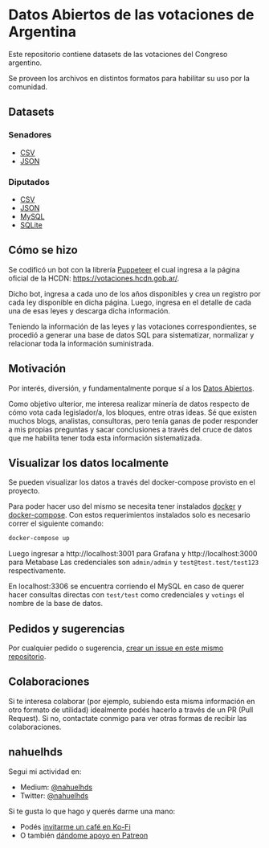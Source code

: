 # Datos Abiertos de las votaciones de Argentina

Este repositorio contiene datasets de las votaciones del Congreso argentino.

Se proveen los archivos en distintos formatos para habilitar su uso por la comunidad.

## Datasets

### Senadores

- [CSV](data/senadores/csv)
- [JSON](data/senadores/json)

### Diputados

- [CSV](data/unificado/csv)
- [JSON](data/unificado/json)
- [MySQL](data/unificado/mysql)
- [SQLite](data/unificado/sqlite)

## Cómo se hizo

Se codificó un bot con la librería [Puppeteer](https://pptr.dev/) el cual ingresa a la página oficial de la HCDN: https://votaciones.hcdn.gob.ar/.

Dicho bot, ingresa a cada uno de los años disponibles y crea un registro por cada ley disponible en dicha página. Luego, ingresa en el detalle de cada una de esas leyes y descarga dicha información.

Teniendo la información de las leyes y las votaciones correspondientes, se procedió a generar una base de datos SQL para sistematizar, normalizar y relacionar toda la información suministrada.

## Motivación

Por interés, diversión, y fundamentalmente porque sí a los [Datos Abiertos](https://es.wikipedia.org/wiki/Datos_abiertos).

Como objetivo ulterior, me interesa realizar minería de datos respecto de cómo vota cada legislador/a, los bloques, entre otras ideas. Sé que existen muchos blogs, analistas, consultoras, pero tenía ganas de poder responder a mis propias preguntas y sacar conclusiones a través del cruce de datos que me habilita tener toda esta información sistematizada.

## Visualizar los datos localmente

Se pueden visualizar los datos a través del docker-compose provisto en el proyecto.

Para poder hacer uso del mismo se necesita tener instalados [docker](https://docs.docker.com/install/) y [docker-compose](https://docs.docker.com/compose/install/).
Con estos requerimientos instalados solo es necesario correr el siguiente comando:

```bash
docker-compose up
```

Luego ingresar a http://localhost:3001 para Grafana y http://localhost:3000 para Metabase
Las credenciales son `admin/admin` y `test@test.test/test123` respectivamente.

En localhost:3306 se encuentra corriendo el MySQL en caso de querer hacer consultas directas con `test/test` como credenciales y `votings` el nombre de la base de datos.

## Pedidos y sugerencias

Por cualquier pedido o sugerencia, [crear un issue en este mismo repositorio](https://github.com/nahuelhds/votaciones-diputados-argentina/issues/new).

## Colaboraciones

Si te interesa colaborar (por ejemplo, subiendo esta misma información en otro formato de utilidad) idealmente podés hacerlo a través de un PR (Pull Request). Si no, contactate conmigo para ver otras formas de recibir las colaboraciones.

## nahuelhds

Segui mi actividad en:

- Medium: [@nahuelhds](http://medium.com/@nahuelhds)
- Twitter: [@nahuelhds](https://twitter.com/nahuelhds)

Si te gusta lo que hago y querés darme una mano:

- Podés [invitarme un café en Ko-Fi](https://ko-fi.com/nahuelhds)
- O también [dándome apoyo en Patreon](https://www.patreon.com/nahuelhds)
